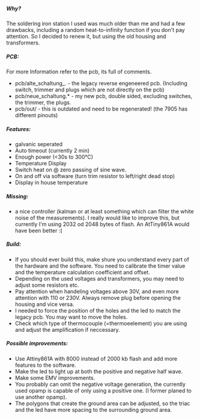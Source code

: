 ##### Why?

The soldering iron station I used was much older than me and had a few drawbacks, including a random heat-to-infinity function if you don't pay attention. So I decided to renew it, but using the old housing and transformers.

##### PCB:

For more Information refer to the pcb, its full of comments.

+ pcb/alte_schaltung_*.*     - the legacy reverse engeneered pcb. (Including switch, trimmer and plugs which are not directly on the pcb)
+ pcb/neue_schaltung.*	     - my new pcb, double sided, excluding switches, the trimmer, the plugs.
+ pcb/out/		     - this is outdated and need to be regenerated! (the 7905 has different pinouts)



##### Features:

+ galvanic seperated
+ Auto timeout (currently 2 min)
+ Enough power (<30s to 300°C)
+ Temperature Display
+ Switch heat on @ zero passing of sine wave.
+ On and off via software (turn trim resistor to left/right dead stop)
+ Display in house temperature

##### Missing: 

+ a nice controller (kalman or at least something which can filter the white noise of the measurements). I really would like to improve this, but currently I'm using 2032 od 2048 bytes of flash. An AtTiny861A would have been better :(

##### Build:

+ If you should ever build this, make shure you understand every part of the hardware and the software. You need to calibrate the timer value and the temperature calculation coefficient and offset.
+ Depending on the used voltages and transformers, you may need to adjust some resistors etc.
+ Pay attention when handeling voltages above 30V, and even more attention with 110 or 230V. Always remove plug before opening the housing and vice versa.
+ I needed to force the position of the holes and the led to match the legacy pcb. You may want to move the holes.
+ Check which type of thermocouple (=thermoeelement) you are using and adjust the amplification if neccessary.

##### Possible improvements:

+ Use Attiny861A with 8000 instead of 2000 kb flash and add more features to the software.
+ Make the led to light up at both the positive and negative half wave.
+ Make some EMV improvements.
+ You probably can omit the negative voltage generation, the currently used opamp is capable of only using a positive one. (I former planed to use another opamp).
+ The polygons that create the ground area can be adjusted, so the triac and the led have more spacing to the surrounding ground area.




